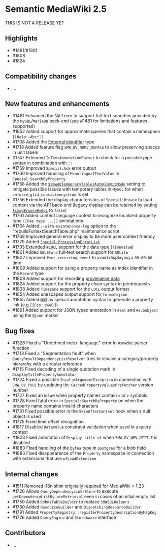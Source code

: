 # Semantic MediaWiki 2.5

THIS IS NOT A RELEASE YET

## Highlights

* #1481/#1801
* #1808
* #1824

## Compatibility changes

* ...

## New features and enhancements

* #1481 Enhanced the `SQLStore` to support full-text searches provided by the `MySQL`/`MariaDB` back-end (see #1481 for limitations and features supported)
* #1652 Added support for approximate queries that contain a namespace `[[Help:~Abc*]]`
* #1708 Added the [External identifier](https://www.semantic-mediawiki.org/wiki/Help:Type_External_identifier) type
* #1718 Added feature flag `SMW_DV_NUMV_USPACE` to allow preserving spaces in unit labels
* #1747 Extended `InTextAnnotationParser` to check for a possible pipe syntax in combination with `::` 
* #1759 Improved `Special:Ask` error output 
* #1760 Improved handling of `MonolingualTextValue` in `Special:SearchByProperty`
* #1758 Added the [`$smwgQTemporaryTablesAutoCommitMode`](https://www.semantic-mediawiki.org/wiki/Help:$smwgQTemporaryTablesAutoCommitMode) setting to mitigate possible issues with temporary tables in `MySQL` for when `enforce_gtid_consistency=true` is set
* #1756 Extended the display characteristics of `Special:Browse` to load content via the API back-end (legacy display can be retained by setting [`$smwgBrowseByApi`](https://www.semantic-mediawiki.org/wiki/Help:$smwgBrowseByApi) to `false`) 
* #1761 Added content language context to recognize localized property type `[[Has type ...]]` annotations
* #1764 Added `--with-maintenance-log` option to the "rebuildFulltextSearchTable.php" maintenance script
* #1768 Improved general error display to be more user context friendly
* #1779 Added [`Special:ProcessingErrorList`](https://www.semantic-mediawiki.org/wiki/Help:Special:ProcessingErrorList) 
* #1793 Extended `#LOCL` support for the date type (`TimeValue`)
* #1801 Added `SQLStore` full-text search support for `SQLite`
* #1802 Improved `#set_recurring_event` to avoid displaying a `00:00:00` time 
* #1809 Added support for using a property name as index identifier in the `Record` type
* #1808 Added support for recording [provenance data](https://www.semantic-mediawiki.org/wiki/Referenced_statement)
* #1824 Added support for the property chain syntax in printrequests
* #1838 Added `Timezone` support for the `LOCL` output format 
* #1854 Added unescaped output support for `format=json`
* #1855 Added `@@@` as special annotation syntax to generate a property link (e.g `[[Foo::@@@]]`)
* #1891 Added support for JSON typed annotation in `#set` and `#subobject` using the `@json` marker

## Bug fixes

* #1328 Fixed a "Undefined index: language" error in `#smwdoc` parser function
* #1713 Fixed a "Segmentation fault" when `QueryResultDependencyListResolver` tries to resolve a category/property hierarchy with a circular reference
* #1715 Fixed decoding of a single quotation mark in `DisplayTitlePropertyAnnotator`
* #1724 Fixed a possible `InvalidArgumentException` in connection with `SMW_DV_PVUC` by updating the `CachedPropertyValuesPrefetcher` version number
* #1727 Fixed an issue when property names contain `<` or `>` symbols 
* #1728 Fixed fatal error in `Special:SearchByProperty` on when the property name contains invalid characters
* #1731 Fixed possible error in the `SkinAfterContent` hook when a null object is used
* #1775 Fixed time offset recognition 
* #1817 Disabled `DataValue` constraint validation when used in a query context 
* #1823 Fixed annotation of `Display title of` when `SMW_DV_WPV_DTITLE` is disabled
* #1880 Fixed handling of the `bytea` type in `postgres` for a blob field
* #1886 Fixed disappearance of the `Property` namespace in connection with extensions that use `wfLoadExtension`

## Internal changes

* #1511 Removed I18n shim originally required for MediaWiki < 1.23
* #1726 Allows `QueryDependencyLinksStore` to execute `getDependencyListByLateRetrieval` even in cases of an intial empty list
* #1750 Added `RdbmsTableBuilder` to replace `SMWSQLHelpers`
* #1780 Added `ResourceBuilder` and `DispatchingResourceBuilder`
* #1791 Added `PropertyRegistry::registerPropertyDescriptionByMsgKey`
* #1776 Added `QueryEngine` and `StoreAware` interface

## Contributors

* ...
